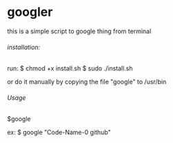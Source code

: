 # googler



this is a simple script to google thing from terminal 

###### installation:

run:
	$ chmod +x install.sh
	$ sudo ./install.sh

or do it manually by copying the file "google" to /usr/bin




###### Usage

$google <search string>

ex:
	$ google "Code-Name-0 github"
